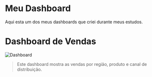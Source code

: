 # Meu Dashboard

Aqui esta um dos meus dashboards que criei durante meus estudos.

# Dashboard de Vendas

![Dashboard](Painel-telemarketing.png)

> Este dashboard mostra as vendas por região, produto e canal de distribuição.

